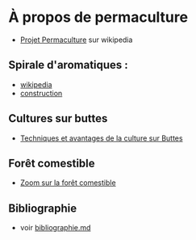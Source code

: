# À propos de permaculture

* [Projet Permaculture](https://fr.wikipedia.org/wiki/Projet:Permaculture) sur wikipedia

## Spirale d'aromatiques :

* [wikipedia](https://fr.wikipedia.org/wiki/Spirale_d%27aromatiques) 
* [construction](http://www.prisedeterre.net/2013/09/03/construction-dune-spirale-daromatiques/)

## Cultures sur buttes

* [Techniques et avantages de la culture sur Buttes](http://incroyablescomestiblescastres.blogspot.fr/2013/11/droit-aux-buttes-les-avantages-et-les.html)

## Forêt comestible

* [Zoom sur la forêt comestible](http://www.permaculturedesign.fr/la-foret-comestible/)


## Bibliographie

* voir [bibliographie.md](https://github.com/skhaen/permaculture/blob/master/bibliographie.md)
